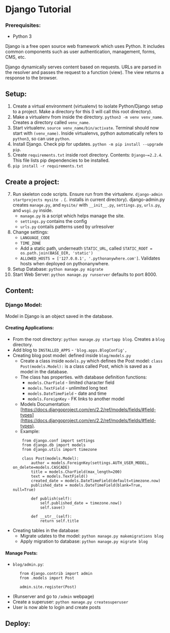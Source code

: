 # Django Tutorial

### Prerequisites:
* Python 3

Django is a free open source web framework which uses Python. It includes common components such as user authentication, management, forms, CMS, etc.

Django dynamically serves content based on requests. URLs are parsed in the resolver and passes the request to a function (view). The view returns a response to the browser.

## Setup:
1. Create a virtual environment (virtualenv) to isolate Python/Django setup to a project. Make a directory for this (I will call this root directory).
2. Make a virtualenv from inside the directory. `python3 -m venv venv_name`. Creates a directory called `venv_name`.
3. Start virtualenv. `source venv_name/bin/activate`. Terminal should now start with `(venv_name)`. Inside virtualenvs, python automatically refers to `python3`, so can use `python`.
4. Install Django. Check pip for updates. `python -m pip install --upgrade pip`.
5. Create `requirements.txt` inside root directory. Contents: `Django~=2.2.4`. This file lists pip dependencies to be installed.
6. `pip install -r requirements.txt`

## Create a project:
7. Run skeleton code scripts. Ensure run from the virtualenv. `django-admin startprojects mysite .` (`.` installs in current directory).
   django-admin.py creates `manage.py`, and `mysite/` with `__init__.py`, `settings.py`, `urls.py`, and `wsgi.py` inside.
   * `manage.py` is a script which helps manage the site.
   * `settings.py` contains the config
   * `urls.py` contails patterns used by urlresolver
8. Change settings:
   * `LANGUAGE_CODE`
   * `TIME_ZONE`
   * Add a static path, underneath `STATIC_URL`, called `STATIC_ROOT = os.path.join(BASE_DIR, 'static')`
   * `ALLOWED_HOSTS = ['127.0.0.1', '.pythonanywhere.com']`. Validates hosts when deployed on pythonanywhere.
9. Setup Database: `python manage.py migrate`
10. Start Web Server: `python manage.py runserver` defaults to port 8000.

## Content:

### Django Model:
Model in Django is an object saved in the database.

#### Creating Applications:
* From the root directory: `python manage.py startapp blog`. Creates a `blog` directory.
* Add blog to `INSTALLED_APPS` - `'blog.apps.BlogConfig',`
* Creating blog post model: defined inside `blog/models.py`
  * Create a class inside `models.py` which defines the Post model:
    `class Post(models.Model):` is a class called Post, which is saved as a model in the database.
  * The class has properties. with database definition functions:
    * `models.CharField` - limited character field
    * `models.TextField` - unlimited long text
    * `models.DateTimeField` - date and time
    * `models.ForeignKey` - FK links to another model
  * Models Documentation: [https://docs.djangoproject.com/en/2.2/ref/models/fields/#field-types](https://docs.djangoproject.com/en/2.2/ref/models/fields/#field-types).
  * Example:
  ```
      from django.conf import settings
      from django.db import models
      from django.utils import timezone

      class Post(models.Model):
          author = models.ForeignKey(settings.AUTH_USER_MODEL, on_delete=models.CASCADE)
          title = models.CharField(max_length=200)
          text = models.TextField()
          created_date = models.DateTimeField(default=timezone.now)
          published_date = models.DateTimeField(blank=True, null=True)

          def publish(self):
              self.published_date = timezone.now()
              self.save()

          def __str__(self):
              return self.title
    ```
* Creating tables in the database:
  * Migrate udates to the model: `python manage.py makemigrations blog`
  * Apply migration to database: `python manage.py migrate blog`

#### Manage Posts:
*  `blog/admin.py`:
   ```
      from django.contrib import admin
      from .models import Post

      admin.site.register(Post)
   ```
* (Runserver and go to `/admin` webpage)
* Create a superuser: `python manage.py createsuperuser`
* User is now able to login and create posts

## Deploy:
